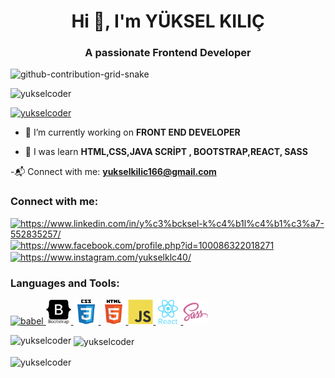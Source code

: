 <h1 align="center">Hi 👋, I'm YÜKSEL KILIÇ</h1>
<h3 align="center">A passionate Frontend Developer</h3>

![github-contribution-grid-snake](https://user-images.githubusercontent.com/118610714/212908362-a4297363-0dda-4d07-8c92-78ae1cee5596.svg)

<p align="left"> <img src="https://komarev.com/ghpvc/?username=yukselcoder&label=Profile%20views&color=0e75b6&style=flat" alt="yukselcoder" /> </p>

<p align="left"> <a href="https://github.com/ryo-ma/github-profile-trophy"><img src="https://github-profile-trophy.vercel.app/?username=yukselcoder" alt="yukselcoder" /></a> </p>


- 🔭 I’m currently working on **FRONT END DEVELOPER**

- 🌱 I was learn **HTML,CSS,JAVA SCRİPT , BOOTSTRAP,REACT, SASS**

-📬 Connect with me: **yukselkilic166@gmail.com**

<h3 align="left">Connect with me:</h3>
<p align="left">
<a href="https://www.linkedin.com/in/y%C3%BCksel-k%C4%B1l%C4%B1%C3%A7-552835257/" target="blank"><img align="center" src="https://raw.githubusercontent.com/rahuldkjain/github-profile-readme-generator/master/src/images/icons/Social/linked-in-alt.svg" alt="https://www.linkedin.com/in/y%c3%bcksel-k%c4%b1l%c4%b1%c3%a7-552835257/" height="30" width="40" /></a>
<a href="https://fb.com/https://www.facebook.com/profile.php?id=100086322018271" target="blank"><img align="center" src="https://raw.githubusercontent.com/rahuldkjain/github-profile-readme-generator/master/src/images/icons/Social/facebook.svg" alt="https://www.facebook.com/profile.php?id=100086322018271" height="30" width="40" /></a>
<a href="https://www.instagram.com/yukselklc40/" target="blank"><img align="center" src="https://raw.githubusercontent.com/rahuldkjain/github-profile-readme-generator/master/src/images/icons/Social/instagram.svg" alt="https://www.instagram.com/yukselklc40/" height="30" width="40" /></a>
</p>

<h3 align="left">Languages and Tools:</h3>
<p align="left"> <a href="https://babeljs.io/" target="_blank" rel="noreferrer"> <img src="https://www.vectorlogo.zone/logos/babeljs/babeljs-icon.svg" alt="babel" width="40" height="40"/> </a> <a href="https://getbootstrap.com" target="_blank" rel="noreferrer"> <img src="https://raw.githubusercontent.com/devicons/devicon/master/icons/bootstrap/bootstrap-plain-wordmark.svg" alt="bootstrap" width="40" height="40"/> </a> <a href="https://www.w3schools.com/css/" target="_blank" rel="noreferrer"> <img src="https://raw.githubusercontent.com/devicons/devicon/master/icons/css3/css3-original-wordmark.svg" alt="css3" width="40" height="40"/> </a> <a href="https://www.w3.org/html/" target="_blank" rel="noreferrer"> <img src="https://raw.githubusercontent.com/devicons/devicon/master/icons/html5/html5-original-wordmark.svg" alt="html5" width="40" height="40"/> </a> <a href="https://developer.mozilla.org/en-US/docs/Web/JavaScript" target="_blank" rel="noreferrer"> <img src="https://raw.githubusercontent.com/devicons/devicon/master/icons/javascript/javascript-original.svg" alt="javascript" width="40" height="40"/> </a> <a href="https://reactjs.org/" target="_blank" rel="noreferrer"> <img src="https://raw.githubusercontent.com/devicons/devicon/master/icons/react/react-original-wordmark.svg" alt="react" width="40" height="40"/> </a> <a href="https://sass-lang.com" target="_blank" rel="noreferrer"> <img src="https://raw.githubusercontent.com/devicons/devicon/master/icons/sass/sass-original.svg" alt="sass" width="40" height="40"/> </a> </p>

<p><img align="left" src="https://github-readme-stats.vercel.app/api/top-langs?username=yukselcoder&show_icons=true&locale=en&layout=compact" alt="yukselcoder" /></p>

<p>&nbsp;<img align="center" src="https://github-readme-stats.vercel.app/api?username=yukselcoder&show_icons=true&locale=en" alt="yukselcoder" /></p>

<p><img align="center" src="https://github-readme-streak-stats.herokuapp.com/?user=yukselcoder&" alt="yukselcoder" /></p>





